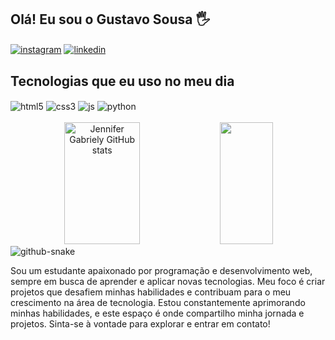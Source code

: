 
## Olá! Eu sou o Gustavo Sousa 🖐️ 
<div>
  <a href="https://www.instagram.com/gusta.txk/" target="_blank"><img align="center" alt="instagram" src="https://img.shields.io/badge/Instagram-E4405F?style=for-the-badge&logo=instagram&logoColor=white" /></a>
  <a href="https://www.linkedin.com/in/gustavo-sousa-a888032a9/" target="_blank"><img align="center" alt="linkedin" src="https://img.shields.io/badge/LinkedIn-0077B5?style=for-the-badge&logo=linkedin&logoColor=white" /></a>
  
</div> 

## Tecnologias que eu uso no meu dia

<div style="display: inline_block">
  <img align="center" alt="html5" src="https://img.shields.io/badge/HTML5-E34F26?style=for-the-badge&logo=html5&logoColor=white" />
  <img align="center" alt="css3" src="https://img.shields.io/badge/CSS3-1572B6?style=for-the-badge&logo=css3&logoColor=white" />
  <img align="center" alt="js" src="https://img.shields.io/badge/JavaScript-F7DF1E?style=for-the-badge&logo=javascript&logoColor=black" />
  <img align="center" alt="python" src="https://img.shields.io/badge/Python-3776AB?style=for-the-badge&logo=python&logoColor=white" />

</div><br/>

<!-- GitHub Stats -->
<div align="center">  
  <img width="49%" height="195px" src="https://github-readme-stats.vercel.app/api?username=gustatxk&show_icons=true&count_private=true&hide_border=true&title_color=007BFF&icon_color=007BFF&text_color=c9d1d9&bg_color=0d1117" alt="Jennifer Gabriely GitHub stats" /> 
  <img width="41%" height="195px" src="https://github-readme-stats.vercel.app/api/top-langs/?username=gustatxk&layout=compact&hide_border=true&title_color=007BFF&text_color=007BFF&bg_color=0d1117" />
</div>

<!-- Snake Animation -->
<picture>
  <source media="(prefers-color-scheme: dark)" srcset="https://raw.githubusercontent.com/gustatxk/gustatxk/output/github-snake-dark.svg" />
  <source media="(prefers-color-scheme: light)" srcset="https://raw.githubusercontent.com/gustatxk/gustatxk/output/github-snake.svg" />
  <img alt="github-snake" src="https://raw.githubusercontent.com/gustatxk/gustatxk/output/github-snake.svg" />
</picture>

Sou um estudante apaixonado por programação e desenvolvimento web, sempre em busca de aprender e aplicar novas tecnologias. Meu foco é criar projetos que desafiem minhas habilidades e contribuam para o meu crescimento na área de tecnologia. Estou constantemente aprimorando minhas habilidades, e este espaço é onde compartilho minha jornada e projetos. Sinta-se à vontade para explorar e entrar em contato!




